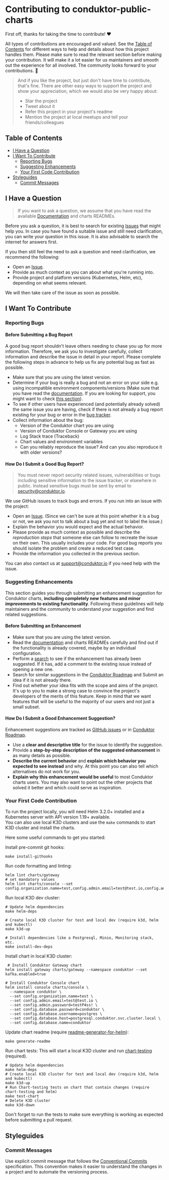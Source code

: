 <!-- omit in toc -->
# Contributing to conduktor-public-charts

First off, thanks for taking the time to contribute! ❤️

All types of contributions are encouraged and valued. See the [Table of Contents](#table-of-contents) for different ways to help and details about how this project handles them. Please make sure to read the relevant section before making your contribution. It will make it a lot easier for us maintainers and smooth out the experience for all involved. The community looks forward to your contributions. 🎉

> And if you like the project, but just don't have time to contribute, that's fine. There are other easy ways to support the project and show your appreciation, which we would also be very happy about:
> - Star the project
> - Tweet about it
> - Refer this project in your project's readme
> - Mention the project at local meetups and tell your friends/colleagues

<!-- omit in toc -->
## Table of Contents

- [I Have a Question](#i-have-a-question)
- [I Want To Contribute](#i-want-to-contribute)
  - [Reporting Bugs](#reporting-bugs)
  - [Suggesting Enhancements](#suggesting-enhancements)
  - [Your First Code Contribution](#your-first-code-contribution)
- [Styleguides](#styleguides)
  - [Commit Messages](#commit-messages)



## I Have a Question

> If you want to ask a question, we assume that you have read the available [Documentation](https://docs.conduktor.io/) and charts READMEs. 

Before you ask a question, it is best to search for existing [Issues](https://github.com/conduktor/conduktor-public-charts/issues) that might help you. In case you have found a suitable issue and still need clarification, you can write your question in this issue. It is also advisable to search the internet for answers first.

If you then still feel the need to ask a question and need clarification, we recommend the following:

- Open an [Issue](https://github.com/conduktor/conduktor-public-charts/issues/new).
- Provide as much context as you can about what you're running into.
- Provide project and platform versions (Kubernetes, Helm, etc), depending on what seems relevant.

We will then take care of the issue as soon as possible.

## I Want To Contribute

### Reporting Bugs

<!-- omit in toc -->
#### Before Submitting a Bug Report

A good bug report shouldn't leave others needing to chase you up for more information. Therefore, we ask you to investigate carefully, collect information and describe the issue in detail in your report. Please complete the following steps in advance to help us fix any potential bug as fast as possible.

- Make sure that you are using the latest version.
- Determine if your bug is really a bug and not an error on your side e.g. using incompatible environment components/versions (Make sure that you have read the [documentation](https://docs.conduktor.io/). If you are looking for support, you might want to check [this section](#i-have-a-question)).
- To see if other users have experienced (and potentially already solved) the same issue you are having, check if there is not already a bug report existing for your bug or error in the [bug tracker](https://github.com/conduktor/conduktor-public-charts/issues?q=label%3Abug).
- Collect information about the bug:
  - Version of the Conduktor chart you are using
  - Version of Conduktor Console or Gateway you are using
  - Log Stack trace (Traceback)
  - Chart values and environment variables
  - Can you reliably reproduce the issue? And can you also reproduce it with older versions?

<!-- omit in toc -->
#### How Do I Submit a Good Bug Report?

> You must never report security related issues, vulnerabilities or bugs including sensitive information to the issue tracker, or elsewhere in public. Instead sensitive bugs must be sent by email to [security@conduktor.io]().

We use GitHub issues to track bugs and errors. If you run into an issue with the project:

- Open an [Issue](https://github.com/conduktor/conduktor-public-charts/issues/new). (Since we can't be sure at this point whether it is a bug or not, we ask you not to talk about a bug yet and not to label the issue.)
- Explain the behavior you would expect and the actual behavior.
- Please provide as much context as possible and describe the *reproduction steps* that someone else can follow to recreate the issue on their own. This usually includes your code. For good bug reports you should isolate the problem and create a reduced test case.
- Provide the information you collected in the previous section.

You can also contact us at [support@conduktor.io]() if you need help with the issue.


### Suggesting Enhancements

This section guides you through submitting an enhancement suggestion for Conduktor charts, **including completely new features and minor improvements to existing functionality**. Following these guidelines will help maintainers and the community to understand your suggestion and find related suggestions.

<!-- omit in toc -->
#### Before Submitting an Enhancement

- Make sure that you are using the latest version.
- Read the [documentation](https://docs.conduktor.io/) and charts READMEs carefully and find out if the functionality is already covered, maybe by an individual configuration.
- Perform a [search](https://github.com/conduktor/conduktor-public-charts/issues) to see if the enhancement has already been suggested. If it has, add a comment to the existing issue instead of opening a new one.
- Search for similar suggestions in the [Conduktor Roadmap](https://product.conduktor.help/) and Submit an idea if it is not already there.
- Find out whether your idea fits with the scope and aims of the project. It's up to you to make a strong case to convince the project's developers of the merits of this feature. Keep in mind that we want features that will be useful to the majority of our users and not just a small subset.

<!-- omit in toc -->
#### How Do I Submit a Good Enhancement Suggestion?

Enhancement suggestions are tracked as [GitHub issues](https://github.com/conduktor/conduktor-public-charts/issues) or in [Conduktor Roadmap](https://product.conduktor.help/).

- Use a **clear and descriptive title** for the issue to identify the suggestion.
- Provide a **step-by-step description of the suggested enhancement** in as many details as possible.
- **Describe the current behavior** and **explain which behavior you expected to see instead** and why. At this point you can also tell which alternatives do not work for you.
- **Explain why this enhancement would be useful** to most Conduktor charts users. You may also want to point out the other projects that solved it better and which could serve as inspiration.

### Your First Code Contribution

To run the project locally, you will need Helm 3.2.0+ installed and a Kubernetes server with API version 1.19+ available.  
You can also use local K3D clusters and use the `make` commands to start K3D cluster and install the charts.

Here some useful commands to get you started:

Install pre-commit git hooks:
```shell
make install-githooks
```

Run code formatting and linting:
```shell
helm lint charts/gateway
# set mandatory values
helm lint charts/console --set config.organization.name=test,config.admin.email=test@test.io,config.admin.password=test,config.database.password=test,config.database.username=test,config.database.host=test
```

Run local K3D dev cluster:
```shell
# Update helm dependencies
make helm-deps

# Create local K3D cluster for test and local dev (require k3d, helm and kubectl)
make k3d-up

# Install dependencies like a Postgresql, Minio, Monitoring stack, etc.
make install-dev-deps
```

Install chart in local K3D cluster:
```shell
 # Install Conduktor Gateway chart
helm install gateway charts/gateway --namespace conduktor --set kafka.enabled=true 

# Install Conduktor Console chart
helm install console charts/console \
  --namespace conduktor \
  --set config.organization.name=test \
  --set config.admin.email=test@test.io \
  --set config.admin.password=testP4ss! \
  --set config.database.password=conduktor \
  --set config.database.username=postgres \
  --set config.database.host=postgresql.conduktor.svc.cluster.local \
  --set config.database.name=conduktor
```

Update chart readme (require [readme-generator-for-helm](https://github.com/bitnami/readme-generator-for-helm)):
```shell
make generate-readme
```

Run chart tests:
This will start a local K3D cluster and run [chart-testing](https://github.com/helm/chart-testing) (required).
```shell
# Update helm dependencies
make helm-deps
# Create local K3D cluster for test and local dev (require k3d, helm and kubectl)
make k3d-up
# Run Chart-testing tests on chart that contain changes (require chart-testing and helm)
make test-chart
# Delete K3D cluster
make k3d-down
```

Don't forget to run the tests to make sure everything is working as expected before submitting a pull request.

## Styleguides
### Commit Messages
Use explicit commit message that follows the [Conventional Commits](https://www.conventionalcommits.org/en/v1.0.0/) specification. This convention makes it easier to understand the changes in a project and to automate the versioning process.


<!-- omit in toc -->
